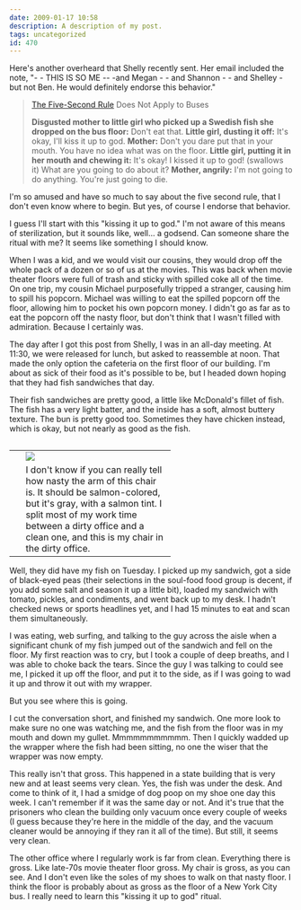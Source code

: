 ```yaml
---
date: 2009-01-17 10:58
description: A description of my post.
tags: uncategorized
id: 470
---
```

Here's another overheard that Shelly recently sent.  Her email included the note,  "- - THIS IS SO ME -- -and Megan - - and Shannon - - and Shelley -  but not Ben.  He would definitely endorse this behavior."

<blockquote><a href="http://www.overheardinnewyork.com/archives/005563.html" target="_blank">The Five-Second Rule</a> Does Not Apply to Buses 

<b>Disgusted mother to little girl who picked up a Swedish fish she dropped on the bus floor:</b> Don't eat that.
<b>Little girl, dusting it off:</b> It's okay, I'll kiss it up to god.
<b>Mother:</b> Don't you dare put that in your mouth. You have no idea what was on the floor.
<b>Little girl, putting it in her mouth and chewing it:</b> It's okay! I kissed it up to god! (swallows it) What are you going to do about it?
<b>Mother, angrily:</b> I'm not going to do anything. You're just going to die.
</blockquote>
<!--more-->
I'm so amused and have so much to say about the five second rule, that I don't even know where to begin.  But yes, of course I endorse that behavior.

I guess I'll start with this "kissing it up to god."  I'm not aware of this means of sterilization, but it sounds like, well... a godsend.  Can someone share the ritual with me?  It seems like something I should know.

When I was a kid, and we would visit our cousins, they would drop off the whole pack of a dozen or so of us at the movies.  This was back when movie theater floors were full of trash and sticky with spilled coke all of the time.  On one trip, my cousin Michael purposefully tripped a stranger, causing him to spill his popcorn.  Michael was willing to eat the spilled popcorn off the floor, allowing him to pocket his own popcorn money.  I didn't go as far as to eat the popcorn off the nasty floor, but don't think that I wasn't filled with admiration.  Because I certainly was.

The day after I got this post from Shelly, I was in an all-day meeting.  At 11:30, we were released for lunch, but asked to reassemble at noon.  That made the only option the cafeteria on the first floor of our building.  I'm about as sick of their food as it's possible to be, but I headed down hoping that they had fish sandwiches that day.

Their fish sandwiches are pretty good, a little like McDonald's fillet of fish.  The fish has a very light batter, and the inside has a soft, almost buttery texture.  The bun is pretty good too.  Sometimes they have chicken instead, which is okay, but not nearly as good as the fish.

<table cellpadding="2" align="right"><tr><td width="5" rowspan="2"><spacer type="block" width="5" height="1"></td><td width="250" ><img src="/img/icfchair.jpg"></td></tr><tr><td class="caption" width="250">I don't know if you can really tell how nasty the arm of this chair is.  It should be salmon-colored, but it's gray, with a salmon tint.  I split most of my work time between a dirty office and a clean one, and this is my chair in the dirty office.</td></tr></table>

Well, they did have my fish on Tuesday.  I picked up my sandwich, got a side of black-eyed peas (their selections in the soul-food food group is decent, if you add some salt and season it up a little bit), loaded my sandwich with tomato, pickles, and condiments, and went back up to my desk.  I hadn't checked news or sports headlines yet, and I had 15 minutes to eat and scan them simultaneously.

I was eating, web surfing, and talking to the guy across the aisle when a significant chunk of my fish jumped out of the sandwich and fell on the floor.  My first reaction was to cry, but I took a couple of deep breaths, and I was able to choke back the tears.  Since the guy I was talking to could see me, I picked it up off the floor, and put it to the side, as if I was going to wad it up and throw it out with my wrapper.

But you see where this is going.

I cut the conversation short, and finished my sandwich.  One more look to make sure no one was watching me, and the fish from the floor was in my mouth and down my gullet. Mmmmmmmmmmm.  Then I quickly wadded up the wrapper where the fish had been sitting, no one the wiser that the wrapper was now empty.


This really isn't that gross.  This happened in a state building that is very new and at least seems very clean.  Yes, the fish was under the desk.  And come to think of it, I had a smidge of dog poop on my shoe one day this week.  I can't remember if it was the same day or not.  And it's true that the prisoners who clean the building only vacuum once every couple of weeks (I guess because they're here in the middle of the day, and the vacuum cleaner would be annoying if they ran it all of the time).  But still, it seems very clean.

The other office where I regularly work is far from clean.  Everything there is gross.  Like late-70s movie theater floor gross.  My chair is gross, as you can see.  And I don't even like the soles of my shoes to walk on that nasty floor.  I think the floor is probably about as gross as the floor of a New York City bus.  I really need to learn this "kissing it up to god" ritual.

